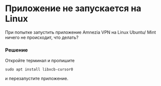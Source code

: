 # Приложение не запускается на Linux

При попытке запустить приложение Amnezia VPN на Linux Ubuntu/ Mint ничего не происходит, что делать?  
### Решение

Откройте терминал и пропишите 
~~~
sudo apt install libxcb-cursor0
~~~
и перезапустите приложение.
